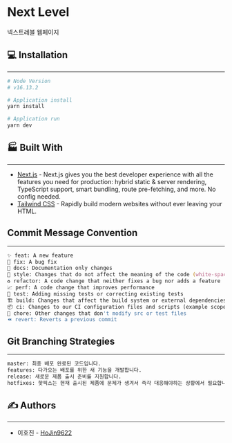 # Next Level
넥스트레블 웹페이지

## 💻 Installation
---
```zsh
# Node Version
# v16.13.2

# Application install
yarn install

# Application run
yarn dev
```

## 🏭 Built With
---
- [Next.js](https://nextjs.org/) - Next.js gives you the best developer experience with all the features you need for production: hybrid static & server rendering, TypeScript support, smart bundling, route pre-fetching, and more. No config needed.
- [Tailwind CSS](https://tailwindcss.com/) - Rapidly build modern websites without ever leaving your HTML.

## Commit Message Convention
---
```zsh
✨ feat: A new feature 
🐛 fix: A bug fix 
📝 docs: Documentation only changes 
💎 style: Changes that do not affect the meaning of the code (white-space, formatting, missing semi-colons, etc) 
♻️ refactor: A code change that neither fixes a bug nor adds a feature 
📈 perf: A code change that improves performance 
🧪 test: Adding missing tests or correcting existing tests 
🏗️ build: Changes that affect the build system or external dependencies (example scopes: gulp, broccoli, npm)
📦 ci: Changes to our CI configuration files and scripts (example scopes: Travis, Circle, BrowserStack, SauceLabs) 
🧹 chore: Other changes that don't modify src or test files 
⏪️ revert: Reverts a previous commit 
```

## Git Branching Strategies
---
```zsh
master: 최종 배포 완료된 코드입니다.
features: 다가오는 배포를 위한 새 기능을 개발합니다.
release: 새로운 제품 출시 준비를 지원합니다.
hotfixes: 핫픽스는 현재 출시된 제품에 문제가 생겨서 즉각 대응해야하는 상황에서 필요합니다.
```

## ✍️ Authors
---
- 이호진 - [HoJin9622](https://github.com/HoJin9622)